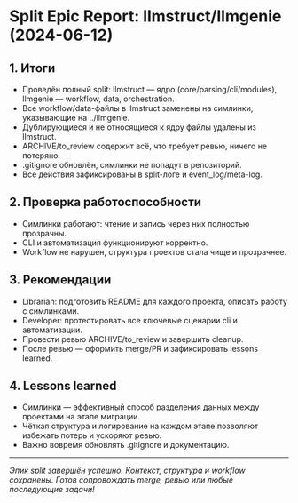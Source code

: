 # Split Epic Report: llmstruct/llmgenie (2024-06-12)

## 1. Итоги
- Проведён полный split: llmstruct — ядро (core/parsing/cli/modules), llmgenie — workflow, data, orchestration.
- Все workflow/data-файлы в llmstruct заменены на симлинки, указывающие на ../llmgenie.
- Дублирующиеся и не относящиеся к ядру файлы удалены из llmstruct.
- ARCHIVE/to_review содержит всё, что требует ревью, ничего не потеряно.
- .gitignore обновлён, симлинки не попадут в репозиторий.
- Все действия зафиксированы в split-логе и event_log/meta-log.

## 2. Проверка работоспособности
- Симлинки работают: чтение и запись через них полностью прозрачны.
- CLI и автоматизация функционируют корректно.
- Workflow не нарушен, структура проектов стала чище и прозрачнее.

## 3. Рекомендации
- Librarian: подготовить README для каждого проекта, описать работу с симлинками.
- Developer: протестировать все ключевые сценарии cli и автоматизации.
- Провести ревью ARCHIVE/to_review и завершить cleanup.
- После ревью — оформить merge/PR и зафиксировать lessons learned.

## 4. Lessons learned
- Симлинки — эффективный способ разделения данных между проектами на этапе миграции.
- Чёткая структура и логирование на каждом этапе позволяют избежать потерь и ускоряют ревью.
- Важно вовремя обновлять .gitignore и документацию.

---

_Эпик split завершён успешно. Контекст, структура и workflow сохранены. Готов сопровождать merge, ревью или любые последующие задачи!_ 